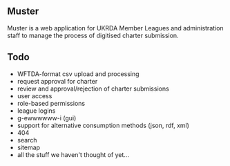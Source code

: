 ## Muster

Muster is a web application for UKRDA Member Leagues and administration staff to manage the process of digitised charter submission.

## Todo
- WFTDA-format csv upload and processing
- request approval for charter
- review and approval/rejection of charter submissions
- user access
 - role-based permissions
 - league logins
- g-ewwwwww-i (gui)
- support for alternative consumption methods (json, rdf, xml)
- 404
- search
- sitemap
- all the stuff we haven't thought of yet...
